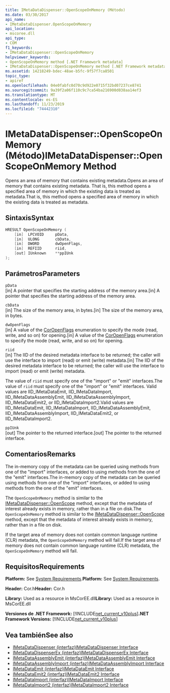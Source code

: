 ```yaml
---
title: IMetaDataDispenser::OpenScopeOnMemory (Método)
ms.date: 03/30/2017
api_name:
- IMetaDataDispenser.OpenScopeOnMemory
api_location:
- mscoree.dll
api_type:
- COM
f1_keywords:
- IMetaDataDispenser::OpenScopeOnMemory
helpviewer_keywords:
- OpenScopeOnMemory method [.NET Framework metadata]
- IMetaDataDispenser::OpenScopeOnMemory method [.NET Framework metadata]
ms.assetid: 14218249-bdec-48ae-b5fc-9f57f7ca8501
topic_type:
- apiref
ms.openlocfilehash: 04e0fabfc0d70c9d922e0715f32bd07237ce8741
ms.sourcegitcommit: 9a39f2a06f110c9c7ca54ba216900d038aa14ef3
ms.translationtype: MT
ms.contentlocale: es-ES
ms.lasthandoff: 11/23/2019
ms.locfileid: "74442310"
---
```

# <a name="imetadatadispenseropenscopeonmemory-method"></a><span data-ttu-id="a77a3-102">IMetaDataDispenser::OpenScopeOnMemory (Método)</span><span class="sxs-lookup"><span data-stu-id="a77a3-102">IMetaDataDispenser::OpenScopeOnMemory Method</span></span>
<span data-ttu-id="a77a3-103">Opens an area of memory that contains existing metadata.</span><span class="sxs-lookup"><span data-stu-id="a77a3-103">Opens an area of memory that contains existing metadata.</span></span> <span data-ttu-id="a77a3-104">That is, this method opens a specified area of memory in which the existing data is treated as metadata.</span><span class="sxs-lookup"><span data-stu-id="a77a3-104">That is, this method opens a specified area of memory in which the existing data is treated as metadata.</span></span>  
  
## <a name="syntax"></a><span data-ttu-id="a77a3-105">Sintaxis</span><span class="sxs-lookup"><span data-stu-id="a77a3-105">Syntax</span></span>  
  
```cpp  
HRESULT OpenScopeOnMemory (  
    [in]  LPCVOID     pData,   
    [in]  ULONG       cbData,   
    [in]  DWORD       dwOpenFlags,   
    [in]  REFIID      riid,   
    [out] IUnknown    **ppIUnk  
);  
```  
  
## <a name="parameters"></a><span data-ttu-id="a77a3-106">Parámetros</span><span class="sxs-lookup"><span data-stu-id="a77a3-106">Parameters</span></span>  
 `pData`  
 <span data-ttu-id="a77a3-107">[in] A pointer that specifies the starting address of the memory area.</span><span class="sxs-lookup"><span data-stu-id="a77a3-107">[in] A pointer that specifies the starting address of the memory area.</span></span>  
  
 `cbData`  
 <span data-ttu-id="a77a3-108">[in] The size of the memory area, in bytes.</span><span class="sxs-lookup"><span data-stu-id="a77a3-108">[in] The size of the memory area, in bytes.</span></span>  
  
 `dwOpenFlags`  
 <span data-ttu-id="a77a3-109">[in] A value of the [CorOpenFlags](../../../../docs/framework/unmanaged-api/metadata/coropenflags-enumeration.md) enumeration to specify the mode (read, write, and so on) for opening.</span><span class="sxs-lookup"><span data-stu-id="a77a3-109">[in] A value of the [CorOpenFlags](../../../../docs/framework/unmanaged-api/metadata/coropenflags-enumeration.md) enumeration to specify the mode (read, write, and so on) for opening.</span></span>  
  
 `riid`  
 <span data-ttu-id="a77a3-110">[in] The IID of the desired metadata interface to be returned; the caller will use the interface to import (read) or emit (write) metadata.</span><span class="sxs-lookup"><span data-stu-id="a77a3-110">[in] The IID of the desired metadata interface to be returned; the caller will use the interface to import (read) or emit (write) metadata.</span></span>  
  
 <span data-ttu-id="a77a3-111">The value of `riid` must specify one of the "import" or "emit" interfaces.</span><span class="sxs-lookup"><span data-stu-id="a77a3-111">The value of `riid` must specify one of the "import" or "emit" interfaces.</span></span> <span data-ttu-id="a77a3-112">Valid values are IID_IMetaDataEmit, IID_IMetaDataImport, IID_IMetaDataAssemblyEmit, IID_IMetaDataAssemblyImport, IID_IMetaDataEmit2, or IID_IMetaDataImport2.</span><span class="sxs-lookup"><span data-stu-id="a77a3-112">Valid values are IID_IMetaDataEmit, IID_IMetaDataImport, IID_IMetaDataAssemblyEmit, IID_IMetaDataAssemblyImport, IID_IMetaDataEmit2, or IID_IMetaDataImport2.</span></span>  
  
 `ppIUnk`  
 <span data-ttu-id="a77a3-113">[out] The pointer to the returned interface.</span><span class="sxs-lookup"><span data-stu-id="a77a3-113">[out] The pointer to the returned interface.</span></span>  
  
## <a name="remarks"></a><span data-ttu-id="a77a3-114">Comentarios</span><span class="sxs-lookup"><span data-stu-id="a77a3-114">Remarks</span></span>  
 <span data-ttu-id="a77a3-115">The in-memory copy of the metadata can be queried using methods from one of the "import" interfaces, or added to using methods from the one of the "emit" interfaces.</span><span class="sxs-lookup"><span data-stu-id="a77a3-115">The in-memory copy of the metadata can be queried using methods from one of the "import" interfaces, or added to using methods from the one of the "emit" interfaces.</span></span>  
  
 <span data-ttu-id="a77a3-116">The `OpenScopeOnMemory` method is similar to the [IMetaDataDispenser::OpenScope](../../../../docs/framework/unmanaged-api/metadata/imetadatadispenser-openscope-method.md) method, except that the metadata of interest already exists in memory, rather than in a file on disk.</span><span class="sxs-lookup"><span data-stu-id="a77a3-116">The `OpenScopeOnMemory` method is similar to the [IMetaDataDispenser::OpenScope](../../../../docs/framework/unmanaged-api/metadata/imetadatadispenser-openscope-method.md) method, except that the metadata of interest already exists in memory, rather than in a file on disk.</span></span>  
  
 <span data-ttu-id="a77a3-117">If the target area of memory does not contain common language runtime (CLR) metadata, the `OpenScopeOnMemory` method will fail.</span><span class="sxs-lookup"><span data-stu-id="a77a3-117">If the target area of memory does not contain common language runtime (CLR) metadata, the `OpenScopeOnMemory` method will fail.</span></span>  
  
## <a name="requirements"></a><span data-ttu-id="a77a3-118">Requisitos</span><span class="sxs-lookup"><span data-stu-id="a77a3-118">Requirements</span></span>  
 <span data-ttu-id="a77a3-119">**Platform:** See [System Requirements](../../../../docs/framework/get-started/system-requirements.md).</span><span class="sxs-lookup"><span data-stu-id="a77a3-119">**Platform:** See [System Requirements](../../../../docs/framework/get-started/system-requirements.md).</span></span>  
  
 <span data-ttu-id="a77a3-120">**Header:** Cor.h</span><span class="sxs-lookup"><span data-stu-id="a77a3-120">**Header:** Cor.h</span></span>  
  
 <span data-ttu-id="a77a3-121">**Library:** Used as a resource in MsCorEE.dll</span><span class="sxs-lookup"><span data-stu-id="a77a3-121">**Library:** Used as a resource in MsCorEE.dll</span></span>  
  
 <span data-ttu-id="a77a3-122">**Versiones de .NET Framework:** [!INCLUDE[net_current_v10plus](../../../../includes/net-current-v10plus-md.md)]</span><span class="sxs-lookup"><span data-stu-id="a77a3-122">**.NET Framework Versions:** [!INCLUDE[net_current_v10plus](../../../../includes/net-current-v10plus-md.md)]</span></span>  
  
## <a name="see-also"></a><span data-ttu-id="a77a3-123">Vea también</span><span class="sxs-lookup"><span data-stu-id="a77a3-123">See also</span></span>

- [<span data-ttu-id="a77a3-124">IMetaDataDispenser (interfaz)</span><span class="sxs-lookup"><span data-stu-id="a77a3-124">IMetaDataDispenser Interface</span></span>](../../../../docs/framework/unmanaged-api/metadata/imetadatadispenser-interface.md)
- [<span data-ttu-id="a77a3-125">IMetaDataDispenserEx (interfaz)</span><span class="sxs-lookup"><span data-stu-id="a77a3-125">IMetaDataDispenserEx Interface</span></span>](../../../../docs/framework/unmanaged-api/metadata/imetadatadispenserex-interface.md)
- [<span data-ttu-id="a77a3-126">IMetaDataAssemblyEmit (interfaz)</span><span class="sxs-lookup"><span data-stu-id="a77a3-126">IMetaDataAssemblyEmit Interface</span></span>](../../../../docs/framework/unmanaged-api/metadata/imetadataassemblyemit-interface.md)
- [<span data-ttu-id="a77a3-127">IMetaDataAssemblyImport (interfaz)</span><span class="sxs-lookup"><span data-stu-id="a77a3-127">IMetaDataAssemblyImport Interface</span></span>](../../../../docs/framework/unmanaged-api/metadata/imetadataassemblyimport-interface.md)
- [<span data-ttu-id="a77a3-128">IMetaDataEmit (interfaz)</span><span class="sxs-lookup"><span data-stu-id="a77a3-128">IMetaDataEmit Interface</span></span>](../../../../docs/framework/unmanaged-api/metadata/imetadataemit-interface.md)
- [<span data-ttu-id="a77a3-129">IMetaDataEmit2 (interfaz)</span><span class="sxs-lookup"><span data-stu-id="a77a3-129">IMetaDataEmit2 Interface</span></span>](../../../../docs/framework/unmanaged-api/metadata/imetadataemit2-interface.md)
- [<span data-ttu-id="a77a3-130">IMetaDataImport (interfaz)</span><span class="sxs-lookup"><span data-stu-id="a77a3-130">IMetaDataImport Interface</span></span>](../../../../docs/framework/unmanaged-api/metadata/imetadataimport-interface.md)
- [<span data-ttu-id="a77a3-131">IMetaDataImport2 (interfaz)</span><span class="sxs-lookup"><span data-stu-id="a77a3-131">IMetaDataImport2 Interface</span></span>](../../../../docs/framework/unmanaged-api/metadata/imetadataimport2-interface.md)
